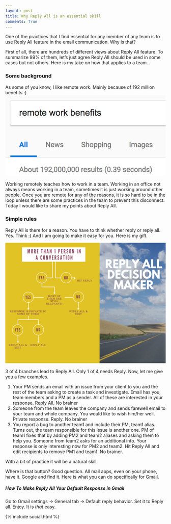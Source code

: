 ```yaml
---
layout: post
title: Why Reply All is an essential skill
comments: True
---
```


One of the practices that I find essential for any member of any team is to use Reply All feature in the email communication. Why is that?

<!--more-->
First of all, there are hundreds of different views about Reply All feature. To summarize 99% of them, let’s just agree Reply All should be used in some cases but not others.
Here is my take on how that applies to a team.

### Some background 
As some of you know, I like remote work.
Mainly because of 192 million benefits :)
![Remote work has a lot of benefits](/assets/remoteworkbenefits.png)

Working remotely teaches how to work in a team. Working in an office not always means working in a team, sometimes it is just working around other people.
Once you are remote for any of the reasons, it is so hard to be in the loop unless there are some practices in the team to prevent this disconnect.
Today I would like to share my points about Reply All.

### Simple rules
Reply All is there for a reason. You have to think whether reply or reply all. Yes. Think :) 
And I am going to make it easy for you. 
Here is my gift.

![Reply All decision maker](/assets/replyall.png)

3 of 4 branches lead to Reply All. Only 1 of 4 needs Reply.
Now, let me give you a few examples.

1. Your PM sends an email with an issue from your client to you and the rest of the team asking to create a task and investigate. Email has you, team members and a PM as a sender.
All of these are interested in your response. Reply All. No brainer
2. Someone from the team leaves the company and sends farewell email to your team and whole company. You would like to wish him/her well. 
Private response. Reply. No brainer
3. You report a bug to another team1 and include their PM, team1 alias. Turns out, the team responsible for this issue is another one. PM of team1 fixes that by adding PM2 and team2 aliases and asking them to help you. Someone from team2 asks for an additional info.
Your response is only interesting now for PM2 and team2. Hit Reply All and edit recipients to remove PM1 and team1. No brainer.

With a bit of practice it will be a natural skill.

Where is that button?
Good question. All mail apps, even on your phone, have it. Google and find it. Here is what you can do specifically for Gmail.

##### How To Make Reply All Your Default Response in Gmail
Go to Gmail settings -> General tab -> Default reply behavior. Set it to Reply all. Enjoy. It is _that_ easy.
 
 {% include social.html %}